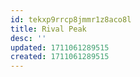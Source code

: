 ```yaml
---
id: tekxp9rrcp8jmmr1z8aco8l
title: Rival Peak
desc: ''
updated: 1711061289515
created: 1711061289515
---
```

